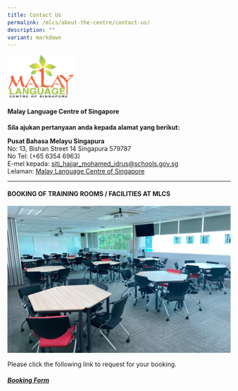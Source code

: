 ```yaml
---
title: Contact Us
permalink: /mlcs/about-the-centre/contact-us/
description: ""
variant: markdown
---
```

<img src="/images/malaylanguagecenter.svg" style="width:30%">

#### Malay Language Centre of Singapore



**Sila ajukan pertanyaan anda kepada alamat yang berikut:**

**Pusat Bahasa Melayu Singapura**
<br>
No: 13, Bishan Street 14
Singapura 579787
<br>
No Tel: (+65 6354 6963)                                                 
E-mel kepada: [siti\_hajjar\_mohamed\_idrus@schools.gov.sg](mailto:siti_hajjar_mohamed_idrus@schools.gov.sg)<br>
Lelaman:  [Malay Language Centre of Singapore](https://mlcs.moe.edu.sg)

----
#### BOOKING OF TRAINING ROOMS / FACILITIES AT MLCS

![](/images/Training_Room__MLCS.jpeg)

Please click the following link to request for your booking.

##### **[Booking Form](https://go.gov.sg/bookingofmlcstrainingrooms)**